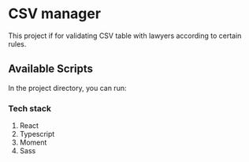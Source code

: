 # CSV manager

This project if for validating CSV table with lawyers according to certain rules.

## Available Scripts

In the project directory, you can run:

### Tech stack

1. React
2. Typescript
3. Moment
4. Sass

